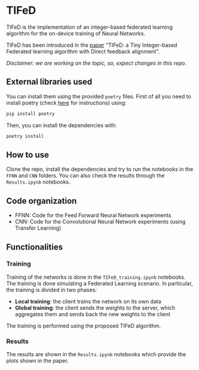 # TIFeD

TIFeD is the implementation of an integer-based federated learning algorithm for the on-device training of Neural Networks.

TIFeD has been introduced in the [paper]() "TIFeD: a Tiny Integer-based Federated learning algorithm with Direct feedback alignment".

*Disclaimer: we are working on the topic, so, expect changes in this repo.*

## External libraries used
You can install them using the provided `poetry` files.
First of all you need to install poetry (check [here](https://python-poetry.org/docs/#installation) for instructions) using:
```bash
pip install poetry
```
Then, you can install the dependencies with:
```bash
poetry install
```

## How to use
Clone the repo, install the dependencies and try to run the notebooks in the `FFNN` and `CNN` folders. You can also check the results through the `Results.ipynb` notebooks.

## Code organization

- FFNN: Code for the Feed Forward Neural Network experiments
- CNN: Code for the Convolutional Neural Network experiments (using Transfer Learning)

## Functionalities

### Training
Training of the networks is done in the `TIFeD_training.ipynb` notebooks. The training is done simulating a Federated Learning scenario. In particular, the training is divided in two phases:
- **Local training**: the client trains the network on its own data
- **Global training**: the client sends the weights to the server, which aggregates them and sends back the new weights to the client

The training is performed using the proposed TIFeD algorithm. 

### Results
The results are shown in the `Results.ipynb` notebooks which provide the plots shown in the paper.